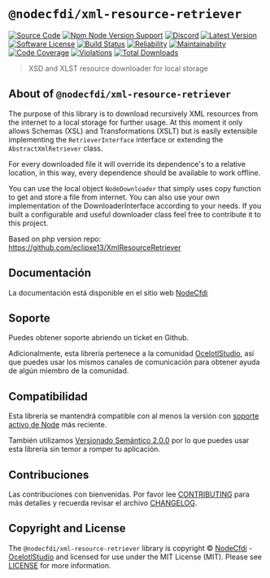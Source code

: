 # `@nodecfdi/xml-resource-retriever`

[![Source Code][badge-source]][source]
[![Npm Node Version Support][badge-node-version]][node-version]
[![Discord][badge-discord]][discord]
[![Latest Version][badge-release]][release]
[![Software License][badge-license]][license]
[![Build Status][badge-build]][build]
[![Reliability][badge-reliability]][reliability]
[![Maintainability][badge-maintainability]][maintainability]
[![Code Coverage][badge-coverage]][coverage]
[![Violations][badge-violations]][violations]
[![Total Downloads][badge-downloads]][downloads]

> XSD and XLST resource downloader for local storage

## About of `@nodecfdi/xml-resource-retriever`

The purpose of this library is to download recursively XML resources from the internet to a local storage for further
usage. At this moment it only allows Schemas (XSL) and Transformations (XSLT) but is easily extensible implementing
the `RetrieverInterface` interface or extending the `AbstractXmlRetriever` class.

For every downloaded file it will override its dependence's to a relative location, in this way, every dependence should
be available to work offline.

You can use the local object `NodeDownloader` that simply uses copy function to get and store a file from internet. You
can also use your own implementation of the DownloaderInterface according to your needs. If you built a configurable and
useful downloader class feel free to contribute it to this project.

Based on php version repo: https://github.com/eclipxe13/XmlResourceRetriever

## Documentación

La documentación está disponible en el sitio web [NodeCfdi](https://nodecfdi.com/librarys/xml-resource-retriever/getting-started/)

## Soporte

Puedes obtener soporte abriendo un ticket en Github.

Adicionalmente, esta librería pertenece a la comunidad [OcelotlStudio](https://ocelotlstudio.com), así que puedes usar los mismos canales de comunicación para obtener ayuda de algún miembro de la comunidad.

## Compatibilidad

Esta librería se mantendrá compatible con al menos la versión con
[soporte activo de Node](https://nodejs.org/es/about/releases/) más reciente.

También utilizamos [Versionado Semántico 2.0.0](https://semver.org/lang/es/) por lo que puedes usar esta librería sin temor a romper tu aplicación.

## Contribuciones

Las contribuciones con bienvenidas. Por favor lee [CONTRIBUTING][] para más detalles y recuerda revisar el archivo [CHANGELOG][].

## Copyright and License

The `@nodecfdi/xml-resource-retriever` library is copyright © [NodeCfdi](https://github.com/nodecfdi) - [OcelotlStudio](https://ocelotlstudio.com) and licensed for use under the MIT License (MIT). Please see [LICENSE][] for more information.

[contributing]: https://github.com/nodecfdi/.github/blob/main/docs/CONTRIBUTING.md
[changelog]: https://github.com/nodecfdi/xml-resource-retriever/blob/main/CHANGELOG.md
[source]: https://github.com/nodecfdi/xml-resource-retriever
[node-version]: https://www.npmjs.com/package/@nodecfdi/xml-resource-retriever
[discord]: https://discord.gg/AsqX8fkW2k
[release]: https://www.npmjs.com/package/@nodecfdi/xml-resource-retriever
[license]: https://github.com/nodecfdi/xml-resource-retriever/blob/main/LICENSE.md
[build]: https://github.com/nodecfdi/xml-resource-retriever/actions/workflows/build.yml?query=branch:main
[reliability]: https://sonarcloud.io/component_measures?id=nodecfdi_xml-resource-retriever&metric=Reliability
[maintainability]: https://sonarcloud.io/component_measures?id=nodecfdi_xml-resource-retriever&metric=Maintainability
[coverage]: https://sonarcloud.io/component_measures?id=nodecfdi_xml-resource-retriever&metric=Coverage
[violations]: https://sonarcloud.io/project/issues?id=nodecfdi_xml-resource-retriever&resolved=false
[downloads]: https://www.npmjs.com/package/@nodecfdi/xml-resource-retriever
[badge-source]: https://img.shields.io/badge/source-nodecfdi/xml--resource--retriever-blue.svg?logo=github
[badge-node-version]: https://img.shields.io/node/v/@nodecfdi/xml-resource-retriever.svg?logo=nodedotjs
[badge-discord]: https://img.shields.io/discord/459860554090283019?logo=discord
[badge-release]: https://img.shields.io/npm/v/@nodecfdi/xml-resource-retriever.svg?logo=npm
[badge-license]: https://img.shields.io/github/license/nodecfdi/xml-resource-retriever.svg?logo=open-source-initiative
[badge-build]: https://img.shields.io/github/actions/workflow/status/nodecfdi/xml-resource-retriever/build.yml?branch=main&logo=github-actions
[badge-reliability]: https://sonarcloud.io/api/project_badges/measure?project=nodecfdi_xml-resource-retriever&metric=reliability_rating
[badge-maintainability]: https://sonarcloud.io/api/project_badges/measure?project=nodecfdi_xml-resource-retriever&metric=sqale_rating
[badge-coverage]: https://img.shields.io/sonar/coverage/nodecfdi_xml-resource-retriever/main?logo=sonarcloud&server=https%3A%2F%2Fsonarcloud.io
[badge-violations]: https://img.shields.io/sonar/violations/nodecfdi_xml-resource-retriever/main?format=long&logo=sonarcloud&server=https%3A%2F%2Fsonarcloud.io
[badge-downloads]: https://img.shields.io/npm/dm/@nodecfdi/xml-resource-retriever.svg?logo=npm

